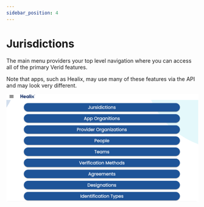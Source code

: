 ```yaml
---
sidebar_position: 4
---
```


# Jurisdictions

The main menu providers your top level navigation where you can access all of the primary Verid features.

Note that apps, such as Healix, may use many of these features via the API and may look very different.

![Main Menu](./img/main-menu.png)
